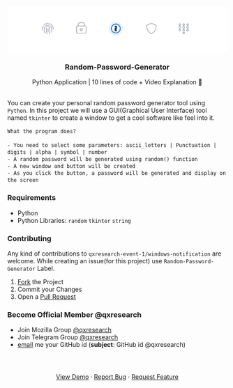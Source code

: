  <br />
<p align="center">
  <a href="https://github.com/othneildrew/Best-README-Template">
    <img width="700px" src="https://github.com/xiaowuc2/xiaowuc2/blob/master/source/qxr/pp.jpg" alt="Logo">
  </a>

  <h3 align="center">Random-Password-Generator</h3>

  <p align="center">
    Python Application | 10 lines of code + Video Explanation 🧭
    <br>
    <br />
  </p>
</p>

You can create your personal random password generator tool using `Python`. In this project we will use a GUI(Graphical User Interface) tool named `tkinter` to create a window to get a cool software like feel into it.
```
What the program does? 

- You need to select some parameters: ascii_letters | Punctuation | digits | alpha | symbol | number 
- A random password will be generated using random() function
- A new window and button will be created
- As you click the button, a password will be generated and display on the screen
``` 
### Requirements

* Python
* Python Libraries: `random` `tkinter` `string`

### Contributing

Any kind of contributions to `qxresearch-event-1/windows-notification` are welcome. While creating an issue(for this project) use `Random-Password-Generator` Label.

1. [Fork](https://github.com/qxresearch/qxresearch-event-1/fork) the Project
2. Commit your Changes
3. Open a [Pull Request](https://github.com/qxresearch/qxresearch-event-1/pulls)

### Become Official Member @qxresearch

* Join Mozilla Group [@qxresearch](https://community.mozilla.org/en/groups/qx-research/)
* Join Telegram Group [@qxresearch](https://t.me/qxresearch)
* <a href = "mailto: rohitmandal814566@gmail.com">email</a> me your GitHub id (**subject**: GitHub id @qxresearch)


<h3 align="center"></h3>

  <p align="center">
    <br>
    <br/>
    <a href="https://www.youtube.com/channel/UCX7oe66V8zyFpAJyMfPL9VA">View Demo</a>
    ·
    <a href="https://github.com/qxresearch/qxresearch-event-1/issues">Report Bug</a>
    ·
    <a href="https://github.com/qxresearch/qxresearch-event-1/issues">Request Feature</a>
    <br>
    <br />
  </p>
</p>
